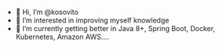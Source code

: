 - 👋 Hi, I’m @kosovito
- 👀 I’m interested in improving myself knowledge
- 🌱 I’m currently getting better in Java 8+, Spring Boot, Docker, Kubernetes, Amazon AWS....

<!---
kosovito/kosovito is a ✨ special ✨ repository because its `README.md` (this file) appears on your GitHub profile.
You can click the Preview link to take a look at your changes.
--->
